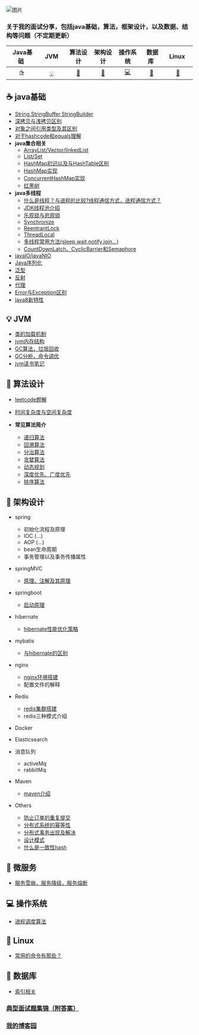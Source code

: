 ![图片](https://github.com/havenBoy/havenboy-java-Interview/blob/master/image/2.jpg)
### 关于我的面试分享，包括java基础，算法，框架设计，以及数据、结构等问题（不定期更新）

| &nbsp;Java基础&nbsp; | &nbsp;&nbsp;&nbsp;JVM&nbsp;&nbsp;&nbsp; | 算法设计 | 架构设计 | 操作系统 | &nbsp;数据库&nbsp; | &nbsp;&nbsp;Linux&nbsp;&nbsp;&nbsp; |
| :--------: | :---------: | :---------: | :---------: | :---------: | :---------:| :---------: | 
| [:coffee:](#coffee-java) | [:bulb:](#bulb-JVM) | [:pencil:](#pencil-算法设计) | [:art:](#art-架构设计) | [:computer:](#computer-操作系统)|  [:floppy_disk:](#floppy_disk-databases) | [:banana:](#watermelon-linux) | 

## :coffee: java基础
- [String,StringBuffer,StringBuilder](https://github.com/havenBoy/havenboy-java-Interview/blob/master/javabasic/string.md)
- [深拷贝与浅拷贝区别](https://github.com/havenBoy/havenboy-java-Interview/blob/master/javabasic/copy.md)
- [对象之间引用类型及其区别](https://github.com/havenBoy/havenboy-java-Interview/blob/master/javabasic/reference.md)
- [对于hashcode和equals理解](https://github.com/havenBoy/havenboy-java-Interview/blob/master/javabasic/hashcode-equals.md)
- **java集合相关**
  * [ArrayList/Vector/linkedList](https://github.com/havenBoy/java--Interview/blob/master/javabasic/ArrayListVectorlinkedlist.md)
  * [List/Set](list-set)
  * [HashMap初识以及与HashTable区别](https://github.com/havenBoy/havenboy-java-Interview/blob/master/javabasic/hashmap-hashtable.md)
  * [HashMap实现](https://github.com/havenBoy/havenboy-java-Interview/blob/master/javabasic/hashmap.md)
  * [ConcurrentHashMap实现](https://github.com/havenBoy/havenboy-java-Interview/blob/master/javabasic/concurrenthashmap.md)
  * [红黑树](https://github.com/havenBoy/havenboy-java-Interview/blob/master/javabasic/red-black.md)
- **java多线程**
  * [什么是线程？与进程的比较?线程通信方式，进程通信方式？](https://github.com/havenBoy/havenboy-java-Interview/blob/master/javabasic/thread.md)
  * [JDK线程池介绍](https://github.com/havenBoy/havenboy-java-Interview/blob/master/javabasic/jdk-threadPool.md)
  * [乐观锁与悲观锁](https://github.com/havenBoy/havenboy-java-Interview/blob/master/javabasic/Pessimistic-lock&&optimistic-lock.md)
  * [Synchronize](https://github.com/havenBoy/havenboy-java-Interview/blob/master/javabasic/Synchronize.md)
  * [ReentrantLock](https://github.com/havenBoy/havenboy-java-Interview/blob/master/javabasic/ReentrantLock.md)
  * [ThreadLocal](https://github.com/havenBoy/havenboy-java-Interview/blob/master/javabasic/ThreadLocal.md)
  * [多线程常用方法(sleep,wait,notify,join...)](https://github.com/havenBoy/havenboy-java-Interview/blob/master/javabasic/sleep-wait.md)
  * [CountDownLatch、CyclicBarrier和Semaphore](https://github.com/havenBoy/havenboy-java-Interview/blob/master/javabasic/CountDownLatch)
- [javaIO/javaNIO](https://github.com/havenBoy/havenboy-java-Interview/blob/master/javabasic/javaIO-javaNIO.md)
- [Java序列化](https://github.com/havenBoy/havenboy-java-Interview/blob/master/javabasic/serializable.md)
- [泛型](https://github.com/havenBoy/havenboy-java-Interview/blob/master/javabasic/generics.md)
- [反射](https://github.com/havenBoy/havenboy-java-Interview/blob/master/javabasic/reflection.md)
- [代理](https://github.com/havenBoy/havenboy-java-Interview/blob/master/javabasic/proxy.md)
- [Error与Exception区别](https://github.com/havenBoy/havenboy-java-Interview/blob/master/javabasic/exception-error.md)
- [java8新特性](https://github.com/havenBoy/havenboy-java-Interview/blob/master/javabasic/java8.md)

## :bulb: JVM
- [类的加载机制](https://github.com/havenBoy/havenboy-java-Interview/blob/master/javabasic/jvm1.md)
- [jvm内存结构](https://github.com/havenBoy/havenboy-java-Interview/blob/master/javabasic/jvm2.md)
- [GC算法，垃圾回收](https://github.com/havenBoy/havenboy-java-Interview/blob/master/javabasic/jvm3.md)
- [GC分析，命令调优](https://github.com/havenBoy/havenboy-java-Interview/blob/master/javabasic/jvm4.md)
- [jvm读书笔记](https://github.com/havenBoy/java-book-notes/tree/master/%E6%B7%B1%E5%85%A5%E7%90%86%E8%A7%A3java%E8%99%9A%E6%8B%9F%E6%9C%BA)


## :pencil: 算法设计
- [leetcode题解](https://github.com/havenBoy/LeetCode)
- [时间复杂度与空间复杂度](https://github.com/havenBoy/interview/blob/master/Algorithm/complex.md)

- **常见算法简介**
  * [递归算法](https://github.com/havenBoy/interview/blob/master/Algorithm/ALG1.md)
  * [回溯算法](https://github.com/havenBoy/interview/blob/master/Algorithm/ALG2.md)
  * [分治算法](https://github.com/havenBoy/interview/blob/master/Algorithm/ALG3.md)
  * [贪婪算法](https://github.com/havenBoy/interview/blob/master/Algorithm/ALG4.md)
  * [动态规划](https://github.com/havenBoy/interview/blob/master/Algorithm/ALG5.md)
  * [深度优先、广度优先](https://github.com/havenBoy/interview/blob/master/Algorithm/ALG6.md)
  * [排序算法](https://github.com/havenBoy/interview/blob/master/Algorithm/ALG7.md)

## :art: 架构设计
- spring
  * 初始化流程及原理
  * IOC (...)
  * AOP (...)
  * bean生命周期
  * 事务管理以及事务传播属性
- springMVC
  * [原理、注解及其原理](https://github.com/havenBoy/havenboy-java-Interview/blob/master/Architecture-design/springmvc.md)
- springboot
  * [启动原理](https://github.com/havenBoy/havenboy-java-Interview/blob/master/Architecture-design/springboot.md)
- hibernate
  * [hibernate性能优化策略](https://github.com/havenBoy/interview/blob/master/Architecture-design/hibernate/hibernate.md)
- mybatis
  * [与hibernate的区别](https://github.com/havenBoy/havenboy-java-Interview/blob/master/javabasic/Hibernate-MyBatis.md)
- nginx
  * [nginx环境搭建](https://github.com/havenBoy/interview/blob/master/Architecture-design/nginx/nginx.md)
  * 配置文件的解释
- Redis
  * [redis集群搭建](https://github.com/havenBoy/interview/blob/master/Architecture-design/redis/rediscluster.md)
  * redis三种模式介绍
- Docker

- Elasticsearch

- 消息队列
  * activeMq
  * rabbitMq
- Maven
  * [maven介绍](https://github.com/havenBoy/interview/blob/master/Architecture-design/maven/maven.md)
- Others
  * [防止订单的重复提交](https://github.com/havenBoy/havenboy-java-Interview/blob/master/Architecture-design/others/first.md)
  * [分布式系统的幂等性]()
  * [分布式事务出现及解决]()
  * [设计模式](https://github.com/havenBoy/havenboy-java-Interview/blob/master/Architecture-design/Java%2024%20%20design-pattern%20%20and%20%207%20standard/conclusion.md)
  * [什么是一致性hash]()
## :art: 微服务
- [服务雪崩，服务降级，服务熔断](https://github.com/havenBoy/havenboy-java-Interview/blob/master/microService/others/first.md)

## :computer: 操作系统
- [进程调度算法]()

## :banana: Linux
- [常用的命令有那些？]()

## :floppy_disk: 数据库
- [索引相关](https://github.com/havenBoy/interview/blob/master/databases/index.md)


### [典型面试题集锦（附答案）](https://github.com/havenBoy/havenboy-java-Interview/blob/master/interviewcases/interview_cases.md)

### [我的博客园](http://www.cnblogs.com/zxx-813/)
